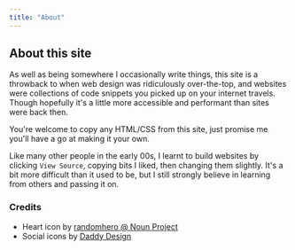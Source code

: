 ```yaml
---
title: "About"
---
```


## About this site
As well as being somewhere I occasionally write things, this site is a throwback to when web design was ridiculously over-the-top, and websites were collections of code snippets you picked up on your internet travels. Though hopefully it's a little more accessible and performant than sites were back then.

You're welcome to copy any HTML/CSS from this site, just promise me you'll have a go at making it your own.

Like many other people in the early 00s, I learnt to build websites by clicking `View Source`, copying bits I liked, then changing them slightly. It's a bit more difficult than it used to be, but I still strongly believe in learning from others and passing it on.

### Credits
* Heart icon by [randomhero @ Noun Project](https://thenounproject.com/rahedesigns/collection/heart-pixel-rating/)
* Social icons by [Daddy Design](https://www.daddydesign.com/wordpress/8-bit-vector-social-icon-pack/)
